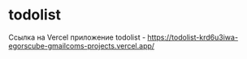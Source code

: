# todolist
Ссылка на Vercel приложение todolist - https://todolist-krd6u3iwa-egorscube-gmailcoms-projects.vercel.app/
